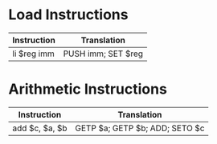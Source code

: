 # Load Instructions

| Instruction | Translation |
|-------------|-------------|
| li $reg imm | PUSH imm; SET $reg |


# Arithmetic Instructions
| Instruction | Translation |
|-------------|-------------|
| add $c, $a, $b | GETP $a; GETP $b; ADD; SETO $c |

